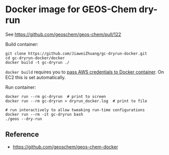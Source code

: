 # Docker image for GEOS-Chem dry-run

See https://github.com/geoschem/geos-chem/pull/122

Build container:

    git clone https://github.com/JiaweiZhuang/gc-dryrun-docker.git
    cd gc-dryrun-docker/docker
    docker build -t gc-dryrun ./

`docker build` requires you to [pass AWS credentials to Docker container](https://stackoverflow.com/questions/36354423/which-is-the-best-way-to-pass-aws-credentials-to-docker-container). On EC2 this is set automatically.

Run container:

    docker run --rm gc-dryrun  # print to screen
    docker run --rm gc-dryrun > dryrun_docker.log  # print to file

    # run interactively to allow tweaking run-time configurations
    docker run --rm -it gc-dryrun bash
    ./geos --dry-run

## Reference
- https://github.com/geoschem/geos-chem-docker
